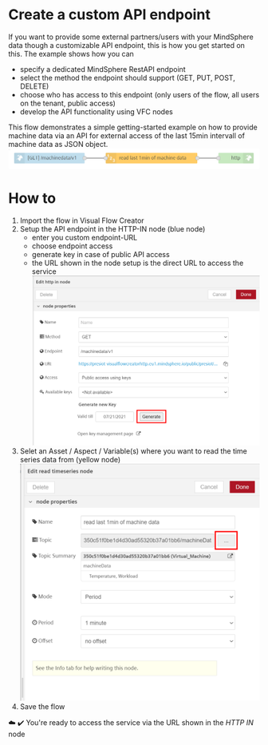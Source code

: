 # Create a custom API endpoint

If you want to provide some external partners/users with your MindSphere data though a customizable API endpoint, this is how you get started on this. 
The example shows how you can 
- specify a dedicated MindSphere RestAPI endpoint
- select the method the endpoint should support (GET, PUT, POST, DELETE)
- choose who has access to this endpoint (only users of the flow, all users on the tenant, public access)
- develop the API functionality using VFC nodes

This flow demonstrates a simple getting-started example on how to provide machine data via an API for external access of the last 15min intervall of machine data as JSON object. 
![image](./createCustomEndpoint.png)

# How to



1. Import the flow in Visual Flow Creator
2. Setup the API endpoint in the HTTP-IN node (blue node)
    - enter you custom endpoint-URL
    - choose endpoint access
    - generate key in case of public API access
    - the URL shown in the node setup is the direct URL to access the service
    ![image](./setup_KeyGeneration.png)
3. Selet an Asset / Aspect / Variable(s) where you want to read the time series data from (yellow node)
![image](./setup_selectAssetToRead.png)
4.  Save the flow 

:cloud: :heavy_check_mark: You're ready to access the service via the URL shown in the *HTTP IN* node

